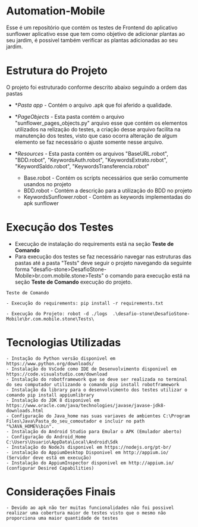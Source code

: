 # Automation-Mobile

Esse é um repositório que contém os testes de Frontend do aplicativo sunflower aplicativo esse que tem como objetivo de adicionar plantas ao seu jardim, é possivel também verificar as plantas adicionadas ao seu jardim.

# Estrutura do Projeto

O projeto foi estruturado conforme descrito abaixo seguindo a ordem das pastas

- **Pasta app* - Contém o arquivo .apk que foi aferido a qualidade.

- **PageObjects* - Esta pasta contém o arquivo "sunflower_pages_objects.py" arquivo esse que contém os elementos utilizados na relização do testes, a criação desse arquivo facilita na manutenção dos testes, visto que caso ocorra alteração de algum elemento se faz necessário o ajuste somente nesse arquivo.

- **Resources* - Esta pasta contém os arquivos "BaseURL.robot", "BDD.robot", "KeywordsAuth.robot", "KeywordsExtrato.robot", "KeywordSaldo.robot", "KeywordsTransferencia.robot" 

    - Base.robot - Contém os scripts necessários que serão comumente usandos no projeto
    - BDD.robot - Contém a descrição para a utilização do BDD no projeto
    - KeywordsSunflower.robot - Contém as keywords implementadas do apk sunflower
    

# Execução dos Testes

- Execução de instalação do requirements está na seção **Teste de Comando**
- Para execução dos testes se faz necessário navegar nas estruturas das pastas até a pasta "Tests" deve seguir o projeto navegando da seguinte forma "desafio-stone>DesafioStone-Mobile>br.com.mobile.stone>Tests" o comando para execução está na seção **Teste de Comando** execução do projeto.

`Teste de Comando`

    - Execução do requirements: pip install -r requirements.txt

    - Execução do Projeto: robot -d ./logs  .\desafio-stone\DesafioStone-Mobile\br.com.mobile.stone\Tests\

# Tecnologias Utilizadas 

    - Instação do Python versão disponivel em https://www.python.org/downloads/
    - Instalação do VsCode como IDE de Desenvolvimento disponivel em https://code.visualstudio.com/download
    - Instalação do robotframework que se deve ser realizada no terminal do seu computador utilizando o comando pip install robotframework
    - Instalação da library para o desenvolvimento dos testes utilizar o comando pip install appiumlibrary
    - Instalação do JDK 8 disponivel em https://www.oracle.com/java/technologies/javase/javase-jdk8-downloads.html 
    - Configuração do Java_home nas suas variaves de ambientes C:\Program Files\Java\Pasta_do_seu_comoutador e incluir no path "%JAVA_HOME%\bin".
    - Instalação do Android Studio para Emular o APK (Emulador aberto)
    - Configuração do Android_Home C:\Users\Usuario\AppData\Local\Android\Sdk
    - Instalação do NodeJs disponivel em https://nodejs.org/pt-br/ 
    - instalação do AppiumDesktop Disponivel em http://appium.io/ (Servidor deve está em execução)
    - Instalação do AppiumInspector disponivel em http://appium.io/ (configurar Desired Capabilities)

# Considerações Finais

    - Devido ao apk não ter muitas funcionalidades não foi possivel realizar uma cobertura maior de testes visto que o mesmo não proporciona uma maior quantidade de testes
